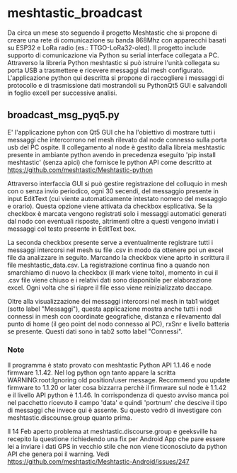 # meshtastic_broadcast
Da circa un mese sto seguendo il progetto Meshtastic che si propone di creare una rete di comunicazione su banda 868Mhz con apparecchi basati su ESP32 e LoRa radio (es.: TTGO-LoRa32-oled). Il progetto include supporto di comunicazione via Python su serial interface collegata a PC. Attraverso la libreria Python meshtastic si può istruire l'unità collegata su porta USB a trasmettere e ricevere messaggi dal mesh configurato. L'applicazione python qui descritta si propone di raccogliere i messaggi di protocollo e di trasmissione dati mostrandoli su PythonQt5 GUI e salvandoli in foglio excell per successive analisi.

## broadcast_msg_pyq5.py
E' l'applicazione pyhon con Qt5 GUI che ha l'obiettivo di mostrare tutti i messaggi che intercorrono nel mesh rilevato dal node connesso sulla porta usb del PC ospite. Il collegamento al node è gestito dalla libreia meshtastic presente in ambiante python avendo in precedenza eseguito 'pip install meshtastic' (senza apici) che fornisce le python API come descritto at https://github.com/meshtastic/Meshtastic-python

Attraverso interfaccia GUI si può gestire registrazione del colluquio in mesh con o senza invio periodico, ogni 30 secendi, del messaggio presente in input EditText (cui viente automaticamente intestato nomero del messaggio e orario). Questa opzione viene attivata da checkbox esplicativa. Se la checkbox è marcata vengono registrati solo i messaggi automatici generati dal nodo con eventuali risposte, altrimenti oltre a questi vengono inviati i messaggi col testo presente in EditText box.

La seconda checkbox presente serve a eventualmente registrare tutti i messaggi intercorsi nel mesh su file .csv in modo da ottenere poi un excel file da analizzare in seguito. Marcando la checkbox viene aprto in scrittura il file meshtastic_data.csv. La registrazione continua fino a quando non smarchiamo di nuovo la checkbox (il mark viene tolto), momento in cui il .csv file viene chiuso e i relativi dati sono diaponibile per elaborazione excel. Ogni volta che si riapre il file esso viene reinizializzato daccapo.

Oltre alla visualizzazione dei messaggi intercorsi nel mesh in tab1 widget (sotto label "Messaggi"), questa applicazione mostra anche tutti i nodi connessi in mesh con coordinate geografiche, distanza e rilevamento dal punto di home (il geo point del nodo connesso al PC), rxSnr e livello batteria se presente. Questi dati sono in tab2 sotto label "Connessi".

### Note
Il programma è stato provato con meshtastic Python API 1.1.46 e node firmware 1.1.42. Nel log python ogn tanto appare la scritta WARNING:root:Ignoring old position/user message. Recommend you update firmware to 1.1.20 or later cosa bizzarra perchè il firmware sul node è 1.1.42 e il livello API python è 1.1.46.
In corrispondenza di questo avviso manca poi nel pacchetto ricevuto il campo 'data' e quindi 'portnum' che descive il tipo di messaggi che invece qui è assente. Su questo vedrò di investigare con meshtastic.discounse.group quanto prima.

Il 14 Feb aperto problema at meshtastic.discourse.group e geeksville ha recepito la questione richiedendo una fix per Android App che pare essere lei a inviare i dati GPS in vecchio stile che non viene ticonosciuto da python API che genera poi il warning. Vedi https://github.com/meshtastic/Meshtastic-Android/issues/247
